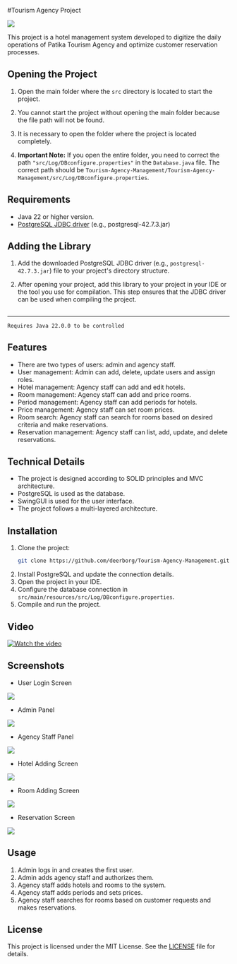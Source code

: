 #Tourism Agency Project

<img src = "assets/banner.png" />

This project is a hotel management system developed to digitize the daily operations of Patika Tourism Agency and optimize customer reservation processes.



## Opening the Project

1. Open the main folder where the `src` directory is located to start the project.

2. You cannot start the project without opening the main folder because the file path will not be found.

3. It is necessary to open the folder where the project is located completely.

4. **Important Note:** If you open the entire folder, you need to correct the path `"src/Log/DBconfigure.properties"` in the `Database.java` file. The correct path should be `Tourism-Agency-Management/Tourism-Agency-Management/src/Log/DBconfigure.properties`.

## Requirements

- Java 22 or higher version.
- [PostgreSQL JDBC driver](https://jdbc.postgresql.org/download.html) (e.g., postgresql-42.7.3.jar)

## Adding the Library

1. Add the downloaded PostgreSQL JDBC driver (e.g., `postgresql-42.7.3.jar`) file to your project's directory structure.

2. After opening your project, add this library to your project in your IDE or the tool you use for compilation. This step ensures that the JDBC driver can be used when compiling the project.


##
---
    Requires Java 22.0.0 to be controlled

## Features

- There are two types of users: admin and agency staff.
- User management: Admin can add, delete, update users and assign roles.
- Hotel management: Agency staff can add and edit hotels.
- Room management: Agency staff can add and price rooms.
- Period management: Agency staff can add periods for hotels.
- Price management: Agency staff can set room prices.
- Room search: Agency staff can search for rooms based on desired criteria and make reservations.
- Reservation management: Agency staff can list, add, update, and delete reservations.

## Technical Details

- The project is designed according to SOLID principles and MVC architecture.
- PostgreSQL is used as the database.
- SwingGUI is used for the user interface.
- The project follows a multi-layered architecture.

## Installation

1. Clone the project:
    ```bash
    git clone https://github.com/deerborg/Tourism-Agency-Management.git
    ```
2. Install PostgreSQL and update the connection details.
3. Open the project in your IDE.
4. Configure the database connection in `src/main/resources/src/Log/DBconfigure.properties`.
5. Compile and run the project.

## Video
[![Watch the video](https://img.youtube.com/vi/64gIdw2fkA0/0.jpg)](https://www.youtube.com/watch?v=64gIdw2fkA0)

## Screenshots

- User Login Screen

<img src = "assets/1.png" />

- Admin Panel

<img src = "assets/3.png" />


- Agency Staff Panel

<img src = "assets/2.png" />

- Hotel Adding Screen

<img src = "assets/2.png" />

- Room Adding Screen

<img src = "assets/8.png" />

- Reservation Screen

<img src = "assets/14.png" />


## Usage

1. Admin logs in and creates the first user.
2. Admin adds agency staff and authorizes them.
3. Agency staff adds hotels and rooms to the system.
4. Agency staff adds periods and sets prices.
5. Agency staff searches for rooms based on customer requests and makes reservations.

## License

This project is licensed under the MIT License. See the [LICENSE](LICENSE) file for details.
